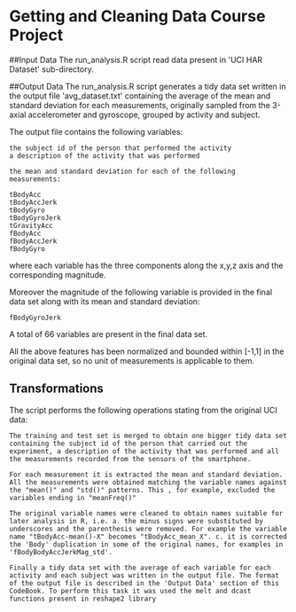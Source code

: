 
# Getting and Cleaning Data Course Project

##Input Data
The run_analysis.R script read data present in 'UCI HAR Dataset' sub-directory.

##Output Data
The run_analysis.R script generates a tidy data set written in the output file 'avg_dataset.txt' containing the average of the mean and standard deviation for each measurements, originally sampled from the 3-axial accelerometer and gyroscope, grouped by activity and subject.

The output file contains the following variables:

    the subject id of the person that performed the activity
    a description of the activity that was performed

    the mean and standard deviation for each of the following measurements:

    tBodyAcc
    tBodyAccJerk
    tBodyGyro
    tBodyGyroJerk
    tGravityAcc
    fBodyAcc
    fBodyAccJerk
    fBodyGyro

where each variable has the three components along the x,y,z axis and the corresponding magnitude.

Moreover the magnitude of the following variable is provided in the final data set along with its mean and standard deviation:

    fBodyGyroJerk

A total of 66 variables are present in the final data set.

All the above features has been normalized and bounded within [-1,1] in the original data set, so no unit of measurements is applicable to them.

## Transformations

The script performs the following operations stating from the original UCI data:

    The training and test set is merged to obtain one bigger tidy data set containing the subject id of the person that carried out the experiment, a description of the activity that was performed and all the measurements recorded from the sensors of the smartphone.

    For each measurement it is extracted the mean and standard deviation. All the measurements were obtained matching the variable names against the "mean()" and "std()" patterns. This , for example, excluded the variables ending in "meanFreq()"

    The original variable names were cleaned to obtain names suitable for later analysis in R, i.e. a. the minus signs were substituted by underscores and the parenthesis were removed. For example the variable name "tBodyAcc-mean()-X" becomes "tBodyAcc_mean_X". c. it is corrected the 'Body' duplication in some of the original names, for examples in 'fBodyBodyAccJerkMag_std'.

    Finally a tidy data set with the average of each variable for each activity and each subject was written in the output file. The format of the output file is described in the 'Output Data' section of this CodeBook. To perform this task it was used the melt and dcast functions present in reshape2 library
